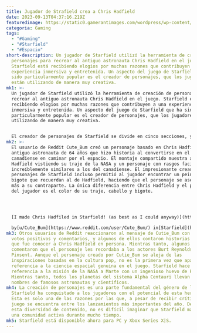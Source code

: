 ```yaml
---
title: Jugador de Strafield crea a Chris Hadfield
date: 2023-09-13T04:37:16.219Z
featuredimage: https://static0.gamerantimages.com/wordpress/wp-content/uploads/2023/09/starfield-vista-1.jpg?q=50&fit=contain&w=1140&h=&dpr=1.5
categoria: Gaming
tags:
  - "#Gaming"
  - "#Starfield"
  - "#Espacio"
short-description: Un jugador de Starfield utilizó la herramienta de creación de
  personajes para recrear al antiguo astronauta Chris Hadfield en el juego.
  Starfield está recibiendo elogios por muchas razones que contribuyen a una
  experiencia inmersiva y entretenida. Un aspecto del juego de Starfield que ha
  sido particularmente popular es el creador de personajes, que los jugadores
  están utilizando de manera muy creativa.
mk1: >-
  Un jugador de Starfield utilizó la herramienta de creación de personajes para
  recrear al antiguo astronauta Chris Hadfield en el juego. Starfield está
  recibiendo elogios por muchas razones que contribuyen a una experiencia
  inmersiva y entretenida. Un aspecto del juego de Starfield que ha sido
  particularmente popular es el creador de personajes, que los jugadores están
  utilizando de manera muy creativa.


  El creador de personajes de Starfield se divide en cinco secciones, y todo comienza cuando el jugador elige un ajuste preestablecido de un total de 40. Una vez seleccionado el ajuste preestablecido, el jugador tiene la base para crear un personaje a partir de una amplia base de datos. Esto demuestra que el constructor de naves de Starfield no es la única herramienta del juego para ejercer la imaginación, ya que los jugadores han estado buscando todo tipo de inspiraciones para crear personajes. Los resultados van desde personajes de Starfield basados en Don Ramón de El Chavo del Ocho hasta personajes del universo de ciencia ficción, como Ellen Ripley de la franquicia Alien.
mk2: >-
  El usuario de Reddit Cute_Bum creó un personaje basado en Chris Hadfield, el
  antiguo astronauta de 64 años que hizo historia al convertirse en el primer
  canadiense en caminar por el espacio. El montaje compartido muestra a Chris
  Hadfield vistiendo su traje de la NASA y un personaje con rasgos faciales
  increíblemente similares a los del canadiense. El impresionante creador de
  personajes de Starfield incluso permitió al jugador encontrar un peinado y un
  bigote que recuerdan al de Hadfield, haciendo que el personaje se asemeje aún
  más a su contraparte. La única diferencia entre Chris Hadfield y el personaje
  del jugador es el color de su traje, cabello y bigote.




  [I made Chris Hadfiled in Starfield! (as best as I could anyway)](https://www.reddit.com/r/Starfield/comments/16ggfbo/i_made_chris_hadfiled_in_starfield_as_best_as_i/)\

  by[u/Cute_Bum](https://www.reddit.com/user/Cute_Bum/) in[Starfield](https://www.reddit.com/r/Starfield/)
mk3: Otros usuarios de Reddit reaccionaron al mensaje de Cutie_Bum con miles de
  votos positivos y comentarios, y algunos de ellos contaron historias sobre lo
  que fue conocer a Chris Hadfield en persona. Mientras tanto, algunos jugadores
  comentaron que el personaje les recordaba a los actores Burt Reynolds y Gordon
  Pinsent. Aunque el personaje creado por Cutie_Bum se aleja de las
  inspiraciones basadas en la cultura pop, no es la primera vez que aparece una
  referencia a la ciencia espacial genuina en el juego. Starfield hace
  referencia a la misión de la NASA a Marte con un ingenioso huevo de Pascua.
  Mientras tanto, todos los planetas del sistema Alpha Centauri llevan los
  nombres de famosos astronautas y científicos.
mk4: La creación de personajes es una parte fundamental del género de los RPG, y
  Starfield ha conquistado a los jugadores con el potencial de esta herramienta.
  Esta es solo una de las razones por las que, a pesar de recibir críticas, el
  juego se encuentra entre los lanzamientos más importantes del año. Debido a
  esta diversidad de contenido, no es difícil imaginar que Starfield mantendrá
  una comunidad activa durante mucho tiempo.
mk5: Starfield está disponible ahora para PC y Xbox Series X|S.
---
```

